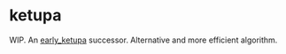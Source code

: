 # ketupa
WIP. An [early_ketupa](https://github.com/30bit/early_ketupa) successor. Alternative and more efficient algorithm. 
